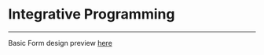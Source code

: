 # Integrative Programming 

---

Basic Form design preview [here](https://github.com/vrcxz/integrative-programming/blob/master/registration-form/form.html)
